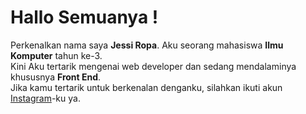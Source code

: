 # Hallo Semuanya !

Perkenalkan nama saya **Jessi Ropa**.
Aku seorang mahasiswa **Ilmu Komputer** tahun ke-3.\
Kini Aku tertarik mengenai web developer dan sedang mendalaminya khususnya **Front End**.\
Jika kamu tertarik untuk berkenalan denganku, silahkan ikuti akun [Instagram](https://www.instagram.com/jessychrystin/)-ku ya.
